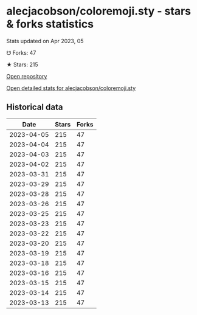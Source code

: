 # alecjacobson/coloremoji.sty - stars & forks statistics

Stats updated on Apr 2023, 05

☋ Forks: 47

★ Stars: 215

[Open repository](https://github.com/alecjacobson/coloremoji.sty)

[Open detailed stats for alecjacobson/coloremoji.sty](https://reviewgithub.com/rep/alecjacobson/coloremoji.sty)

## Historical data
| Date | Stars | Forks |
|------|-------|-------|
| 2023-04-05 | 215 | 47 | 
| 2023-04-04 | 215 | 47 | 
| 2023-04-03 | 215 | 47 | 
| 2023-04-02 | 215 | 47 | 
| 2023-03-31 | 215 | 47 | 
| 2023-03-29 | 215 | 47 | 
| 2023-03-28 | 215 | 47 | 
| 2023-03-26 | 215 | 47 | 
| 2023-03-25 | 215 | 47 | 
| 2023-03-23 | 215 | 47 | 
| 2023-03-22 | 215 | 47 | 
| 2023-03-20 | 215 | 47 | 
| 2023-03-19 | 215 | 47 | 
| 2023-03-18 | 215 | 47 | 
| 2023-03-16 | 215 | 47 | 
| 2023-03-15 | 215 | 47 | 
| 2023-03-14 | 215 | 47 | 
| 2023-03-13 | 215 | 47 | 

